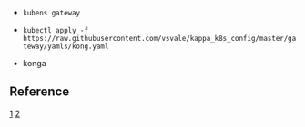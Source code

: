 - `kubens gateway`
- `kubectl apply -f https://raw.githubusercontent.com/vsvale/kappa_k8s_config/master/gateway/yamls/kong.yaml`

- konga

## Reference
[1](https://www.youtube.com/watch?v=9MmO3oBOMZY)
[2]()